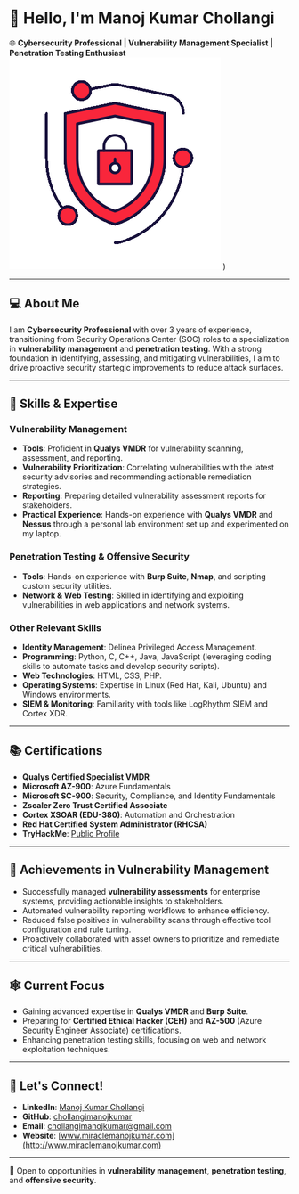 # 👋 Hello, I'm Manoj Kumar Chollangi

🌐 **Cybersecurity Professional | Vulnerability Management Specialist | Penetration Testing Enthusiast** ![Cybersecurity GIF](https://github.com/chollangimanojkumar/chollangimanojkumar/blob/main/Resources/cyber-security.gif)
)

---

## 💻 About Me

I am **Cybersecurity Professional** with over 3 years of experience, transitioning from Security Operations Center (SOC) roles to a specialization in **vulnerability management** and **penetration testing**. With a strong foundation in identifying, assessing, and mitigating vulnerabilities, I aim to drive proactive security startegic improvements to reduce attack surfaces.

---

## 🔧 Skills & Expertise

### Vulnerability Management
- **Tools**: Proficient in **Qualys VMDR** for vulnerability scanning, assessment, and reporting.
- **Vulnerability Prioritization**: Correlating vulnerabilities with the latest security advisories and recommending actionable remediation strategies.
- **Reporting**: Preparing detailed vulnerability assessment reports for stakeholders.
- **Practical Experience**: Hands-on experience with **Qualys VMDR** and **Nessus** through a personal lab environment set up and experimented on my laptop.

### Penetration Testing & Offensive Security
- **Tools**: Hands-on experience with **Burp Suite**, **Nmap**, and scripting custom security utilities.
- **Network & Web Testing**: Skilled in identifying and exploiting vulnerabilities in web applications and network systems.

### Other Relevant Skills
- **Identity Management**: Delinea Privileged Access Management.
- **Programming**: Python, C, C++, Java, JavaScript (leveraging coding skills to automate tasks and develop security scripts).
- **Web Technologies**: HTML, CSS, PHP.
- **Operating Systems**: Expertise in Linux (Red Hat, Kali, Ubuntu) and Windows environments.
- **SIEM & Monitoring**: Familiarity with tools like LogRhythm SIEM and Cortex XDR.

---

## 📚 Certifications

- **Qualys Certified Specialist VMDR**
- **Microsoft AZ-900**: Azure Fundamentals
- **Microsoft SC-900**: Security, Compliance, and Identity Fundamentals
- **Zscaler Zero Trust Certified Associate**
- **Cortex XSOAR (EDU-380)**: Automation and Orchestration
- **Red Hat Certified System Administrator (RHCSA)**
- **TryHackMe**: [Public Profile](https://tryhackme.com/api/v2/badges/public-profile?userPublicId=3866892)

---

## 💪 Achievements in Vulnerability Management

- Successfully managed **vulnerability assessments** for enterprise systems, providing actionable insights to stakeholders.
- Automated vulnerability reporting workflows to enhance efficiency.
- Reduced false positives in vulnerability scans through effective tool configuration and rule tuning.
- Proactively collaborated with asset owners to prioritize and remediate critical vulnerabilities.

---

## 🕸️ Current Focus

- Gaining advanced expertise in **Qualys VMDR** and **Burp Suite**.
- Preparing for **Certified Ethical Hacker (CEH)** and **AZ-500** (Azure Security Engineer Associate) certifications.
- Enhancing penetration testing skills, focusing on web and network exploitation techniques.

---

## 📢 Let's Connect!

- **LinkedIn**: [Manoj Kumar Chollangi](https://www.linkedin.com/in/manoj-kumar-chollangi/) 
- **GitHub**: [chollangimanojkumar](https://github.com/chollangimanojkumar) 
- **Email**: chollangimanojkumar@gmail.com
- **Website**: [www.miraclemanojkumar.com](http://www.miraclemanojkumar.com)

---

🚀 Open to opportunities in **vulnerability management**, **penetration testing**, and **offensive security**.
